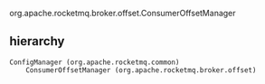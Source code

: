 org.apache.rocketmq.broker.offset.ConsumerOffsetManager

## hierarchy
```
ConfigManager (org.apache.rocketmq.common)
    ConsumerOffsetManager (org.apache.rocketmq.broker.offset)
```